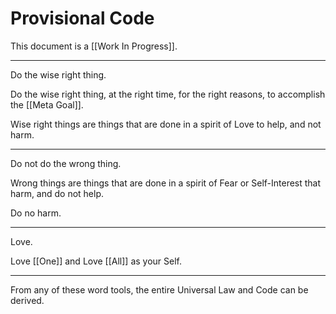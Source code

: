 # Provisional Code
This document is a [[Work In Progress]]. 
___
Do the wise right thing. 

Do the wise right thing, at the right time, for the right reasons, to accomplish the [[Meta Goal]].  

Wise right things are things that are done in a spirit of Love to help, and not harm. 
____
Do not do the wrong thing. 

Wrong things are things that are done in a spirit of Fear or Self-Interest that harm, and do not help.  

Do no harm. 
_____
Love.

Love [[One]] and Love [[All]] as your Self. 
___
From any of these word tools, the entire Universal Law and Code can be derived. 